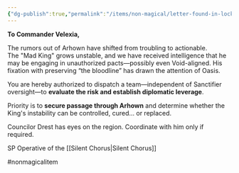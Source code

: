 ```yaml
---
{"dg-publish":true,"permalink":"/items/non-magical/letter-found-in-locked-drawer/"}
---
```


**To Commander Velexia,**

The rumors out of Arhown have shifted from troubling to actionable.  
The "Mad King" grows unstable, and we have received intelligence that he may be engaging in unauthorized pacts—possibly even Void-aligned. His fixation with preserving “the bloodline” has drawn the attention of Oasis.

You are hereby authorized to dispatch a team—independent of Sanctifier oversight—to **evaluate the risk and establish diplomatic leverage**.

Priority is to **secure passage through Arhown** and determine whether the King's instability can be controlled, cured… or replaced.

Councilor Drest has eyes on the region. Coordinate with him only if required.

SP
Operative of the [[Silent Chorus\|Silent Chorus]]

#nonmagicalitem